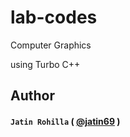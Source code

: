 # lab-codes
Computer Graphics 

using Turbo C++

## Author
#### `Jatin Rohilla` ( [@jatin69](https://github.com/jatin69) )
